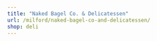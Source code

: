 ```yaml
---
title: "Naked Bagel Co. & Delicatessen"
url: /milford/naked-bagel-co-and-delicatessen/
shop: deli
---
```

